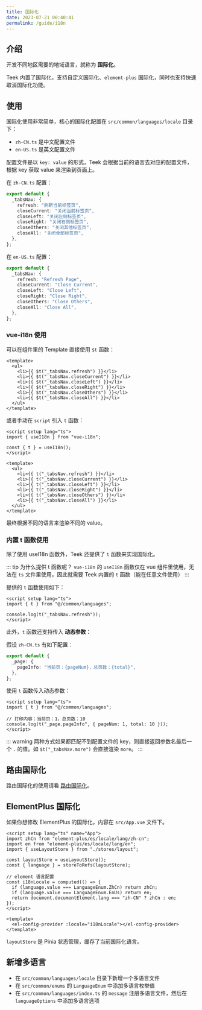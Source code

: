 ```yaml
---
title: 国际化
date: 2023-07-21 00:40:41
permalink: /guide/i18n
---
```


## 介绍

开发不同地区需要的地域语言，就称为 **国际化**。

Teek 内置了国际化，支持自定义国际化、`element-plus` 国际化，同时也支持快速取消国际化功能。

## 使用

国际化使用非常简单，核心的国际化配置在 `src/common/languages/locale` 目录下：

- `zh-CN.ts` 是中文配置文件
- `en-US.ts` 是英文配置文件

配置文件是以 `key: value` 的形式，Teek 会根据当前的语言去对应的配置文件，根据 key 获取 value 来渲染到页面上。

在 `zh-CN.ts` 配置：

```ts
export default {
  _tabsNav: {
    refresh: "刷新当前标签页",
    closeCurrent: "关闭当前标签页",
    closeLeft: "关闭左侧标签页",
    closeRight: "关闭右侧标签页",
    closeOthers: "关闭其他标签页",
    closeAll: "关闭全部标签页",
  },
};
```

在 `en-US.ts` 配置：

```ts
export default {
  _tabsNav: {
    refresh: "Refresh Page",
    closeCurrent: "Close Current",
    closeLeft: "Close Left",
    closeRight: "Close Right",
    closeOthers: "Close Others",
    closeAll: "Close All",
  },
};
```

### vue-i18n 使用

可以在组件里的 Template 直接使用 `$t` 函数：

```vue
<template>
  <ul>
    <li>{{ $t("_tabsNav.refresh") }}</li>
    <li>{{ $t("_tabsNav.closeCurrent") }}</li>
    <li>{{ $t("_tabsNav.closeLeft") }}</li>
    <li>{{ $t("_tabsNav.closeRight") }}</li>
    <li>{{ $t("_tabsNav.closeOthers") }}</li>
    <li>{{ $t("_tabsNav.closeAll") }}</li>
  </ul>
</template>
```

或者手动在 `script` 引入 `t` 函数：

```vue
<script setup lang="ts">
import { useI18n } from "vue-i18n";

const { t } = useI18n();
</script>

<template>
  <ul>
    <li>{{ t("_tabsNav.refresh") }}</li>
    <li>{{ t("_tabsNav.closeCurrent") }}</li>
    <li>{{ t("_tabsNav.closeLeft") }}</li>
    <li>{{ t("_tabsNav.closeRight") }}</li>
    <li>{{ t("_tabsNav.closeOthers") }}</li>
    <li>{{ t("_tabsNav.closeAll") }}</li>
  </ul>
</template>
```

最终根据不同的语言来渲染不同的 value。

### 内置 t 函数使用

除了使用 useI18n 函数外，Teek 还提供了 `t` 函数来实现国际化。

::: tip 为什么提供 t 函数呢？
`vue-i18n` 的 `useI18n` 函数仅在 vue 组件里使用，无法在 `ts` 文件里使用，因此就需要 Teek 内置的 `t` 函数（能在任意文件使用）
:::

提供的 `t` 函数使用如下：

```vue
<script setup lang="ts">
import { t } from "@/common/languages";

console.log(t("_tabsNav.refresh"));
</script>
```

此外，`t` 函数还支持传入 **动态参数**：

假设 `zh-CN.ts` 有如下配置：

```ts
export default {
  _page: {
    pageInfo: "当前页：{pageNum}，总页数：{total}",
  },
};
```

使用 `t` 函数传入动态参数：

```vue
<script setup lang="ts">
import { t } from "@/common/languages";

// 打印内容：当前页：1，总页数：10
console.log(t("_page.pageInfo", { pageNum: 1, total: 10 }));
</script>
```

::: warning
两种方式如果都匹配不到配置文件的 key，则直接返回参数名最后一个 `.` 的值。如 `$t("_tabsNav.more")` 会直接渲染 `more`。
:::

## 路由国际化

路由国际化的使用请看 [路由国际化](/guide/route.html#多语言)。

## ElementPlus 国际化

如果你想修改 ElementPlus 的国际化，内容在 `src/App.vue` 文件下。

```vue
<script setup lang="ts" name="App">
import zhCn from "element-plus/es/locale/lang/zh-cn";
import en from "element-plus/es/locale/lang/en";
import { useLayoutStore } from "./stores/layout";

const layoutStore = useLayoutStore();
const { language } = storeToRefs(layoutStore);

// element 语言配置
const i18nLocale = computed(() => {
  if (language.value === LanguageEnum.ZhCn) return zhCn;
  if (language.value === LanguageEnum.EnUs) return en;
  return document.documentElement.lang === "zh-CN" ? zhCn : en;
});
</script>

<template>
  <el-config-provider :locale="i18nLocale"></el-config-provider>
</template>
```

`layoutStore` 是 Pinia 状态管理，缓存了当前国际化语言。

## 新增多语言

- 在 `src/common/languages/locale` 目录下新增一个多语言文件
- 在 `src/common/enums` 的 `LanguageEnum` 中添加多语言枚举值
- 在 `src/common/languages/index.ts` 的 `message` 注册多语言文件，然后在 `languageOptions` 中添加多语言选项
